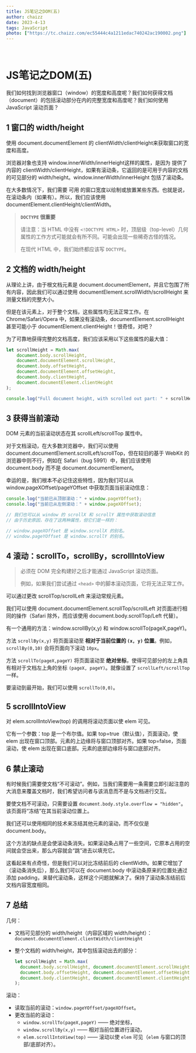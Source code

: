 ```yaml
---
title: JS笔记之DOM(五)
author: chaizz
date: 2023-4-13
tags: JavaScript
photo: ["https://tc.chaizz.com/ec55444c4a1211edac740242ac190002.png"]
---
```


​         

<!--more-->

# JS笔记之DOM(五)

我们如何找到浏览器窗口（window）的宽度和高度呢？我们如何获得文档（document）的包括滚动部分在内的完整宽度和高度呢？我们如何使用 JavaScript 滚动页面？





## 1 窗口的 width/height

使用 document.documentElement 的 clientWidth/clientHeight来获取窗口的宽度和高度。



浏览器对象也支持 window.innerWidth/innerHeight这样的属性，是因为 提供了内容的 clientWidth/clientHeight，如果有滚动条，它返回的是可用于内容的文档的可见部分的 width/height。window.innerWidth/innerHeight 包括了滚动条。

在大多数情况下，我们需要 可用 的窗口宽度以绘制或放置某些东西。也就是说，在滚动条内（如果有）。所以，我们应该使用 documentElement.clientHeight/clientWidth。

>**`DOCTYPE` 很重要**
>
>请注意：当 HTML 中没有 `<!DOCTYPE HTML>` 时，顶层级（top-level）几何属性的工作方式可能就会有所不同。可能会出现一些稀奇古怪的情况。
>
>在现代 HTML 中，我们始终都应该写 `DOCTYPE`。



## 2 文档的 width/height

从理论上讲，由于根文档元素是 document.documentElement，并且它包围了所有内容，因此我们可以通过使用 documentElement.scrollWidth/scrollHeight 来测量文档的完整大小。

但是在该元素上，对于整个文档，这些属性均无法正常工作。在 Chrome/Safari/Opera 中，如果没有滚动条，documentElement.scrollHeight 甚至可能小于 documentElement.clientHeight！很奇怪，对吧？

为了可靠地获得完整的文档高度，我们应该采用以下这些属性的最大值：

```js
let scrollHeight = Math.max(
    document.body.scrollHeight,
    document.documentElement.scrollHeight,
    document.body.offsetHeight,
    document.documentElement.offsetHeight,
    document.body.clientHeight,
    document.documentElement.clientHeight
);

console.log("Full document height, with scrolled out part: " + scrollHeight);
```



## 3 获得当前滚动

DOM 元素的当前滚动状态在其 scrollLeft/scrollTop 属性中。

对于文档滚动，在大多数浏览器中，我们可以使用 document.documentElement.scrollLeft/scrollTop，但在较旧的基于 WebKit 的浏览器中则不行，例如在 Safari（bug 5991）中，我们应该使用 document.body 而不是 document.documentElement。

幸运的是，我们根本不必记住这些特性，因为我们可以从 window.pageXOffset/pageYOffset 中获取页面当前滚动信息：

```js
console.log("当前已从顶部滚动：" + window.pageYOffset);
console.log("当前已从左侧滚动：" + window.pageXOffset);

// 我们也可以从 window 的 scrollX 和 scrollY 属性中获取滚动信息
// 由于历史原因，存在了这两种属性，但它们是一样的：

// window.pageXOffset 是 window.scrollX 的别名。
// window.pageYOffset 是 window.scrollY 的别名。
```



## 4 滚动：scrollTo，scrollBy，scrollIntoView

> 必须在 DOM 完全构建好之后才能通过 JavaScript 滚动页面。
>
> 例如，如果我们尝试通过 `<head>` 中的脚本滚动页面，它将无法正常工作。

可以通过更改 scrollTop/scrollLeft 来滚动常规元素。

我们可以使用 document.documentElement.scrollTop/scrollLeft 对页面进行相同的操作（Safari 除外，而应该使用 document.body.scrollTop/Left 代替）。

有一个通用的方法：window.scrollBy(x,y) 和 window.scrollTo(pageX,pageY)。

方法 `scrollBy(x,y)` 将页面滚动至 **相对于当前位置的 `(x, y)` 位置**。例如，`scrollBy(0,10)` 会将页面向下滚动 `10px`。

方法 `scrollTo(pageX,pageY)` 将页面滚动至 **绝对坐标**，使得可见部分的左上角具有相对于文档左上角的坐标 `(pageX, pageY)`。就像设置了 `scrollLeft/scrollTop` 一样。

要滚动到最开始，我们可以使用 `scrollTo(0,0)`。



## 5 scrollIntoView

对 elem.scrollIntoView(top) 的调用将滚动页面以使 elem 可见。

它有一个参数：top 是一个布尔值。如果 top=true（默认值），页面滚动，使 elem 出现在窗口顶部。元素的上边缘将与窗口顶部对齐。如果 top=false，页面滚动，使 elem 出现在窗口底部。元素的底部边缘将与窗口底部对齐。

## 6 禁止滚动

有时候我们需要使文档“不可滚动”。例如，当我们需要用一条需要立即引起注意的大消息来覆盖文档时，我们希望访问者与该消息而不是与文档进行交互。

要使文档不可滚动，只需要设置 `document.body.style.overflow = "hidden"`。该页面将“冻结”在其当前滚动位置上。

我们还可以使用相同的技术来冻结其他元素的滚动，而不仅仅是 document.body。

这个方法的缺点是会使滚动条消失。如果滚动条占用了一些空间，它原本占用的空间就会空出来，那么内容就会“跳”进去以填充它。

这看起来有点奇怪，但是我们可以对比冻结前后的 clientWidth。如果它增加了（滚动条消失后），那么我们可以在 document.body 中滚动条原来的位置处通过添加 padding，来替代滚动条，这样这个问题就解决了。保持了滚动条冻结前后文档内容宽度相同。



## 7 总结

几何：

- 文档可见部分的 width/height（内容区域的 width/height）：`document.documentElement.clientWidth/clientHeight`

- 整个文档的 width/height，其中包括滚动出去的部分：

  ```javascript
  let scrollHeight = Math.max(
    document.body.scrollHeight, document.documentElement.scrollHeight,
    document.body.offsetHeight, document.documentElement.offsetHeight,
    document.body.clientHeight, document.documentElement.clientHeight
  );
  ```

滚动：

- 读取当前的滚动：`window.pageYOffset/pageXOffset`。
- 更改当前的滚动：
  - `window.scrollTo(pageX,pageY)` —— 绝对坐标，
  - `window.scrollBy(x,y)` —— 相对当前位置进行滚动，
  - `elem.scrollIntoView(top)` —— 滚动以使 `elem` 可见（`elem` 与窗口的顶部/底部对齐）。

















